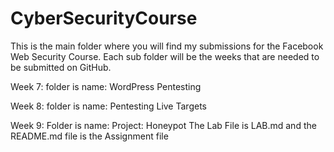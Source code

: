 # CyberSecurityCourse
This is the main folder where you will find my submissions for the Facebook Web Security Course.
Each sub folder will be the weeks that are needed to be submitted on GitHub. 

Week 7: folder is name: WordPress Pentesting 

Week 8: folder is name:  Pentesting Live Targets

Week 9: Folder is name: Project: Honeypot The Lab File is LAB.md and the README.md file is the Assignment file
